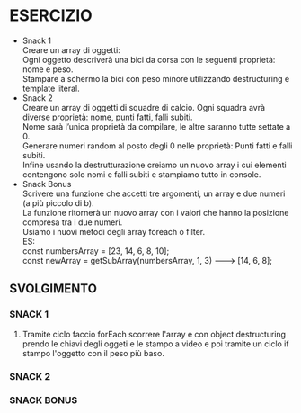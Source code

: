 # ESERCIZIO #

- Snack 1  
Creare un array di oggetti:  
Ogni oggetto descriverà una bici da corsa con le seguenti proprietà: nome e peso.  
Stampare a schermo la bici con peso minore utilizzando destructuring e template literal.  
- Snack 2  
Creare un array di oggetti di squadre di calcio. Ogni squadra avrà diverse proprietà: nome, punti fatti, falli subiti.  
Nome sarà l’unica proprietà da compilare, le altre saranno tutte settate a 0.  
Generare numeri random al posto degli 0 nelle proprietà:
Punti fatti e falli subiti.  
Infine usando la destrutturazione creiamo un nuovo array i cui elementi contengono solo nomi e falli subiti e stampiamo tutto in console.  
- Snack Bonus  
Scrivere una funzione che accetti tre argomenti, un array e due numeri (a più piccolo di b).  
La funzione ritornerà un nuovo array con i valori che hanno la posizione compresa tra i due numeri.  
Usiamo i nuovi metodi degli array foreach o filter.  
ES:  
const numbersArray = [23, 14, 6, 8, 10];  
const newArray = getSubArray(numbersArray, 1, 3) ---> [14, 6, 8];  

## SVOLGIMENTO ##

### SNACK 1 ###
1. Tramite ciclo faccio forEach scorrere l'array e con object destructuring prendo le chiavi degli oggeti e le stampo a video e poi tramite un ciclo if stampo l'oggetto con il peso più baso.

### SNACK 2 ###

### SNACK BONUS ###